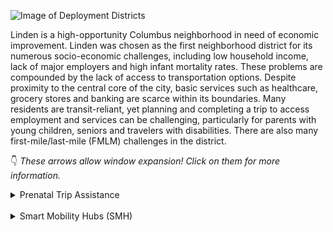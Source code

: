 ![Image of Deployment Districts](https://www.columbusunderground.com/wp-content/uploads/2017/08/smart-columbus-03.jpg)

Linden is a high-opportunity Columbus neighborhood in need of
economic improvement. Linden was chosen as the first neighborhood district for its numerous
socio-economic challenges, including low household income, lack of major employers and
high infant mortality rates. These problems are compounded by the lack of access to
transportation options. Despite proximity to the central core of the city, basic services such as
healthcare, grocery stores and banking are scarce within its boundaries. Many residents are
transit-reliant, yet planning and completing a trip to access employment and services can be
challenging, particularly for parents with young children, seniors and travelers with
disabilities. There are also many first-mile/last-mile (FMLM) challenges in the district.

:point_down: _These arrows allow window expansion! Click on them for more information._
<details><summary>Prenatal Trip Assistance</summary>
<hr>

## Prenatal Trip Assistance

Columbus has one of the highest infant mortality rates in the country, which is partially caused by expectant
mothers not getting necessary prenatal healthcare. The existing Non-Emergency Medical Transportation
(NEMT) system does not always provide reliable round-trip transportation. Linden residents have challenges
accessing healthcare services due to the current NEMT model and technologies. It is our goal to work with
Franklin County and [Celebrate One](http://celebrateone.info/) to develop a means for bridging the gap among healthcare providers,
expectant mothers and NEMT services that are paid for through the Medicaid system.
This project will be further vetted with key stakeholders to identify goals and measurable objectives. A driving
force for deployment of this project is the need to provide a more streamlined and efficient NEMT system to
improve mobility and satisfaction for users.

<hr>
</details><br>

<details><summary>Smart Mobility Hubs (SMH)</summary>
<hr>

## Smart Mobility Hubs (SMH)

Currently, there are no enhanced mobility or multimodal transit features to alleviate FMLM challenges in the
Linden area or along the Cleveland Ave corridor. Columbus is working to make mobility a great equalizer in
part by embracing multi-modal transportation and making it as accessible and easy to use as possible. Our
vision is to transform some [COTA](https://www.cota.com/) bus stops along the BRT CMAX corridor and transit centers into smart
mobility hubs, where someone getting on or off the bus can easily access the next leg of their trip. Public Wi-Fi
will be a key enabler for the hub and its points of connection (Wi-Fi is also present in COTA's stations, CMAX,
and buses). The city plans to outfit the hubs with kiosks to assist in travel planning and expanded
transportation options via other modes, such as bike and car-sharing. The smart mobility hubs will be linked
with COTA systems to provide transit information with real-time arrival and departure times to the passengers
waiting at the hubs. This project will also explore the utility of these hubs in the commercial district, which also
faces similar FMLM challenges in connecting travelers to their destinations. This project provides an opportunity for residents and visitors to access multiple modes of travel to solve
FMLM challenges. The City of Columbus identified the following objectives to evaluate the measurable impact
the SMH project is intended to provide:
- Encourage use of multiple modes of transportation
- Improve overall traveler experience

<hr>
</details>

